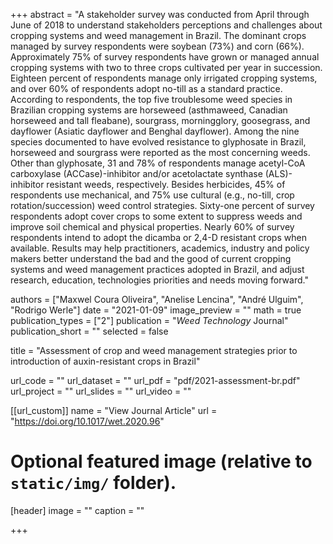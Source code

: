 +++
abstract = "A stakeholder survey was conducted from April through June of 2018 to understand stakeholders perceptions and challenges about cropping systems and weed management in Brazil. The dominant crops managed by survey respondents were soybean (73%) and corn (66%). Approximately 75% of survey respondents have grown or managed annual cropping systems with two to three crops cultivated per year in succession. Eighteen percent of respondents manage only irrigated cropping systems, and over 60% of respondents adopt no-till as a standard practice. According to respondents, the top five troublesome weed species in Brazilian cropping systems are horseweed (asthmaweed, Canadian horseweed and tall fleabane), sourgrass, morningglory, goosegrass, and dayflower (Asiatic dayflower and Benghal dayflower). Among the nine species documented to have evolved resistance to glyphosate in Brazil, horseweed and sourgrass were reported as the most concerning weeds. Other than glyphosate, 31 and 78% of respondents manage acetyl-CoA carboxylase (ACCase)-inhibitor and/or acetolactate synthase (ALS)-inhibitor resistant weeds, respectively. Besides herbicides, 45% of respondents use mechanical, and 75% use cultural (e.g., no-till, crop rotation/succession) weed control strategies. Sixty-one percent of survey respondents adopt cover crops to some extent to suppress weeds and improve soil chemical and physical properties. Nearly 60% of survey respondents intend to adopt the dicamba or 2,4-D resistant crops when available. Results may help practitioners, academics, industry and policy makers better understand the bad and the good of current cropping systems and weed management practices adopted in Brazil, and adjust research, education, technologies priorities and needs moving forward."

authors = ["Maxwel Coura Oliveira", "Anelise Lencina", "André Ulguim", "Rodrigo Werle"]
date = "2021-01-09"
image_preview = ""
math = true
publication_types = ["2"]
publication = "*Weed Technology* Journal"
publication_short = ""
selected = false

title = "Assessment of crop and weed management strategies prior to introduction of auxin-resistant crops in Brazil"

url_code = ""
url_dataset = ""
url_pdf = "pdf/2021-assessment-br.pdf" 
url_project = ""
url_slides = ""
url_video = ""

[[url_custom]]
name = "View Journal Article"
url = "https://doi.org/10.1017/wet.2020.96"

# Optional featured image (relative to `static/img/` folder).
[header]
image = ""
caption = ""

+++
